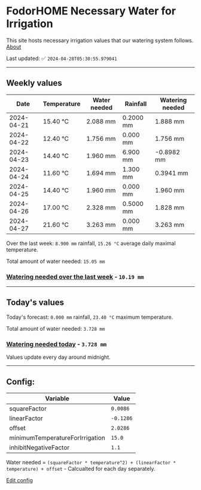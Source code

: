 # FodorHOME Necessary Water for Irrigation

This site hosts necessary irrigation values that our watering system follows. [About](https://github.com/redyau/irrigation)

Last updated: ✅ `2024-04-28T05:30:55.979041`

---

## Weekly values

| Date | Temperature | Water needed | Rainfall | Watering needed |
|-----|-----|-----|-----|-----|
| 2024-04-21 | 15.40 °C | 2.088 mm | 0.2000 mm | 1.888 mm |
| 2024-04-22 | 12.40 °C | 1.756 mm | 0.000 mm | 1.756 mm |
| 2024-04-23 | 14.40 °C | 1.960 mm | 6.900 mm | -0.8982 mm |
| 2024-04-24 | 11.60 °C | 1.694 mm | 1.300 mm | 0.3941 mm |
| 2024-04-25 | 14.40 °C | 1.960 mm | 0.000 mm | 1.960 mm |
| 2024-04-26 | 17.00 °C | 2.328 mm | 0.5000 mm | 1.828 mm |
| 2024-04-27 | 21.60 °C | 3.263 mm | 0.000 mm | 3.263 mm |


Over the last week: `8.900 mm` rainfall, `15.26 °C` average daily maximal temperature.

Total amount of water needed: `15.05 mm`

### [Watering needed over the last week](lastweek.txt) - `10.19 mm`

---

## Today's values

Today's forecast: `0.000 mm` rainfall, `23.40 °C` maximum temperature.

Total amount of water needed: `3.728 mm`

### [Watering needed today](today.txt) - `3.728 mm`

Values update every day around midnight.

---

## Config:

| Variable | Value |
|-----|-----|
| squareFactor | `0.0086` |
| linearFactor | `-0.1286` |
| offset | `2.0286` |
| minimumTemperatureForIrrigation | `15.0` |
| inhibitNegativeFactor | `1.1` |

Water needed = `(squareFactor * temperature^2) + (linearFactor * temperature) + offset` - Calcualted for each day separately.

[Edit config](https://github.com/RedyAu/irrigation/edit/main/config.json)
